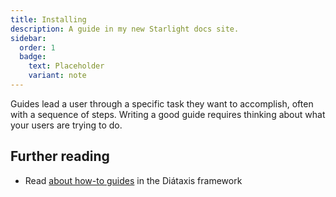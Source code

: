 ```yaml
---
title: Installing
description: A guide in my new Starlight docs site.
sidebar:
  order: 1
  badge:
    text: Placeholder
    variant: note
---
```


Guides lead a user through a specific task they want to accomplish, often with a sequence of steps.
Writing a good guide requires thinking about what your users are trying to do.

## Further reading

- Read [about how-to guides](https://diataxis.fr/how-to-guides/) in the Diátaxis framework
